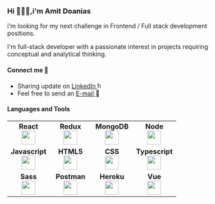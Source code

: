 <!-- ### **Hi 🙋🏼‍♂️,i'm Amit Doanias** -->
<h3>Hi 🙋🏼‍♂️,i'm Amit Doanias</h3>
i'm looking for my next challenge in Frontend / Full stack development positions.

I'm full-stack developer with a passionate interest in projects requiring conceptual and analytical thinking.


<!-- **Connect me 💬** -->
<h4>Connect me 💬</h4>

* Sharing update on [LinkedIn ](https://www.linkedin.com/in/amit-doanias-8aa694227/) <img src="https://user-images.githubusercontent.com/102167882/175963766-d026bbad-6c9b-44f7-aaf2-103079bf0ce2.png" width="15" height="15" title="hover text">
* Feel free to send an [E-mail ](mailto:amitdoanias@gmail.com)  📧



<!-- **Languages and Tools:** -->
<h4>Languages and Tools</h4>

<!-- <p align="">
<img src="https://user-images.githubusercontent.com/102167882/176099398-ae540697-5f77-4d2a-9f8f-b5b33f2eacae.png" title="React" width="50"             height="50" align="center">
  <img src="https://user-images.githubusercontent.com/102167882/176099450-c63ad8b6-2a9f-4b5a-ab74-d29017cbd6fc.png" title="Redux" width="50" height="50" align="center">
   <img src="https://user-images.githubusercontent.com/102167882/176100032-7a1fba32-9740-480d-a61b-f7a1610c065c.png" title="MongoDB" width="50" height="50" align="center">
   <img src="https://user-images.githubusercontent.com/102167882/176100312-44c8d013-f6f6-45a0-ad3e-4ac0f2d0882c.png" title="Node JS" width="50" height="50" align="center"> 
 </p>
 
 <p align="">
   <img src="https://user-images.githubusercontent.com/102167882/176100563-34d26816-cad7-4712-9927-d28068fe02d3.svg" title="Javascript" width="50" height="50" align="center">
   <img src="https://user-images.githubusercontent.com/102167882/176101342-c6bbd85b-4113-4e1a-9f31-95998b6d8c57.png" title="HTML5" width="50" height="50" align="center">
    <img src="https://user-images.githubusercontent.com/102167882/176101505-a32e8b4b-1bb0-4cc1-93f7-b997c23c4352.png" title="CSS" width="50" height="50" align="center">
    <img src="https://user-images.githubusercontent.com/102167882/176101766-c1a1dff6-92c0-4624-a51e-977e2110bb43.png" title="Typescript" width="50" height="50" align="center">
  </p>

 <p align="">
   <img src="https://user-images.githubusercontent.com/102167882/176102289-33a1d00d-3a06-4088-92c5-abbad876b0c2.png" title="Sass" width="50" height="50" align="center">
   <img src="https://user-images.githubusercontent.com/102167882/176102362-f58593e0-a6c8-42e3-982e-aa34065ed126.png" title="Postan" width="50" height="50" align="center">
    <img src="https://user-images.githubusercontent.com/102167882/176102436-41ad09ab-5f98-4bed-a52b-01683dd04392.png" title="Heroku" width="50" height="50" align="center">
      <img src="https://user-images.githubusercontent.com/102167882/176102607-6b42e510-7f0f-4c88-859d-83be66fe858f.png" title="Vue" width="50" height="50" align="center">
  </p>
 -->
<table width="320px">
    <tbody>
        <tr valign="top">
            <td width="80px" align="center">
            <span><strong>React</strong></span><br>
            <img height="32px" src="https://cdn.jsdelivr.net/gh/devicons/devicon/icons/react/react-original.svg">
            </td>
            <td width="80px" align="center">
            <span><strong>Redux</strong></span><br>
            <img height="32" src="https://user-images.githubusercontent.com/102167882/176099450-c63ad8b6-2a9f-4b5a-ab74-d29017cbd6fc.png">
            </td>
            <td width="80px" align="center">
            <span><strong>MongoDB</strong></span><br>
            <img height="32" src="https://user-images.githubusercontent.com/102167882/176100032-7a1fba32-9740-480d-a61b-f7a1610c065c.png">
            </td>
            <td width="80px" align="center">
            <span><strong>Node</strong></span><br>
            <img height="32px" src="https://user-images.githubusercontent.com/102167882/176100312-44c8d013-f6f6-45a0-ad3e-4ac0f2d0882c.png">
            </td>
        </tr>
        <tr valign="top">
            <td width="80px" align="center">
            <span><strong>Javascript</strong></span><br>
            <img height="32px" src="https://user-images.githubusercontent.com/102167882/176100563-34d26816-cad7-4712-9927-d28068fe02d3.svg">
            </td>
            <td width="80px" align="center">
            <span><strong>HTML5</strong></span><br>
            <img height="32px" src="https://user-images.githubusercontent.com/102167882/176101342-c6bbd85b-4113-4e1a-9f31-95998b6d8c57.png">
            </td>
            <td width="80px" align="center">
            <span><strong>CSS</strong></span><br>
            <img height="32px" src="https://user-images.githubusercontent.com/102167882/176101505-a32e8b4b-1bb0-4cc1-93f7-b997c23c4352.png">
            <td width="80px" align="center">
            <span><strong>Typescript</strong></span><br>
            <img height="32px" src="https://user-images.githubusercontent.com/102167882/176101766-c1a1dff6-92c0-4624-a51e-977e2110bb43.png">
            </td>
        </tr>
              <tr valign="top">
            <td width="80px" align="center">
            <span><strong>Sass</strong></span><br>
            <img height="32px" src="https://user-images.githubusercontent.com/102167882/176102289-33a1d00d-3a06-4088-92c5-abbad876b0c2.png">
            </td>
            <td width="80px" align="center">
            <span><strong>Postman</strong></span><br>
            <img height="32px" src="https://user-images.githubusercontent.com/102167882/176102362-f58593e0-a6c8-42e3-982e-aa34065ed126.png">
            </td>
            <td width="80px" align="center">
            <span><strong>Heroku</strong></span><br>
            <img height="32px" src="https://user-images.githubusercontent.com/102167882/176102436-41ad09ab-5f98-4bed-a52b-01683dd04392.png">
            <td width="80px" align="center">
            <span><strong>Vue</strong></span><br>
            <img height="32px" src="https://user-images.githubusercontent.com/102167882/176102607-6b42e510-7f0f-4c88-859d-83be66fe858f.png">
            </td>
        </tr>
    </tbody>
</table>

<!-- <img src="https://github-readme-stats.vercel.app/api/top-langs?username=amitdoanias&layout=compact"/> -->

<!-- <img src="https://github-readme-stats.vercel.app/api?username=amitdoanias&show_icons=true&theme=dark"/> -->

